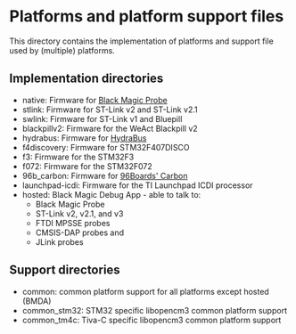 # Platforms and platform support files

This directory contains the implementation of platforms and support file
used by (multiple) platforms.

## Implementation directories

* native: Firmware for [Black Magic Probe](https://1bitsquared.com/products/black-magic-probe)
* stlink: Firmware for ST-Link v2 and ST-Link v2.1
* swlink:  Firmware for ST-Link v1 and Bluepill
* blackpillv2: Firmware for the WeAct Blackpill v2
* hydrabus:  Firmware for [HydraBus](https://hydrabus.com/)
* f4discovery: Firmware for STM32F407DISCO
* f3: Firmware for the STM32F3
* f072: Firmware for the STM32F072
* 96b_carbon: Firmware for [96Boards' Carbon](https://www.96boards.org/product/carbon/)
* launchpad-icdi: Firmware for the TI Launchpad ICDI processor
* hosted: Black Magic Debug App - able to talk to:
  * Black Magic Probe
  * ST-Link v2, v2.1, and v3
  * FTDI MPSSE probes
  * CMSIS-DAP probes and
  * JLink probes

## Support directories

* common: common platform support for all platforms except hosted (BMDA)
* common_stm32: STM32 specific libopencm3 common platform support
* common_tm4c: Tiva-C specific libopencm3 common platform support

